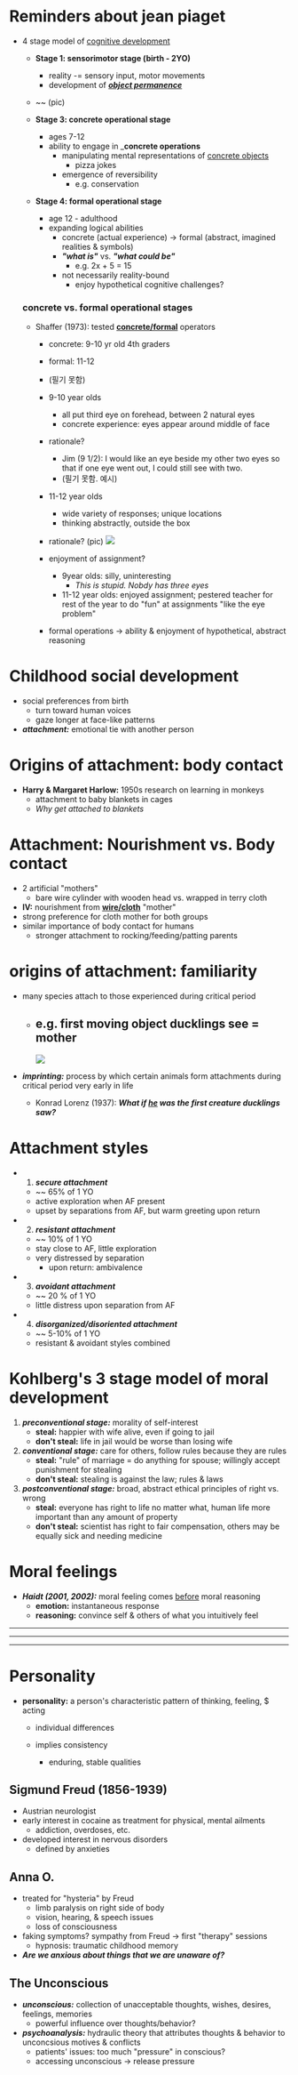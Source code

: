# Reminders about jean piaget


- 4 stage model of <u>cognitive development</u>
    - __Stage 1: sensorimotor stage (birth - 2YO)__
        - reality -= sensory input, motor movements
        - development of ___<u>object permanence</u>___
   - ~~ (pic)

    - __Stage 3: concrete operational stage__
        - ages 7-12
        - ability to engage in ___concrete operations__
            - manipulating mental representations of <u>concrete objects</u>
                - pizza jokes
            - emergence of reversibility
                - e.g. conservation

    - __Stage 4: formal operational stage__
        - age 12 - adulthood
        - expanding logical abilities
            - concrete (actual experience) -> formal (abstract, imagined realities & symbols)
            - ___"what is"___ vs. ___"what could be"___
                - e.g. 2x + 5 = 15
            - not necessarily reality-bound
                - enjoy hypothetical cognitive challenges?

    ### concrete vs. formal operational stages
    - Shaffer (1973): tested <u>__concrete/formal__</u> operators
        - concrete: 9-10 yr old 4th graders
        - formal: 11-12
        - (필기 못함)

        - 9-10 year olds
            - all put third eye on forehead, between 2 natural eyes
            - concrete experience: eyes appear around middle of face
        - rationale?
            - Jim (9 1/2): I would like an eye beside my other two eyes so that if one eye went out, I could still see with two.
            - (필기 못함. 예시)
        - 11-12 year olds
            - wide variety of responses; unique locations
            - thinking abstractly, outside the box
        - rationale?
        (pic)
        ![](https://github.com/symoon94/PSY150/blob/master/assets/apr2.jpeg)

        - enjoyment of assignment?
            - 9year olds: silly, uninteresting
                - _This is stupid. Nobdy has three eyes_
            - 11-12 year olds: enjoyed assignment; pestered teacher for rest of the year to do "fun" at assignments "like the eye problem"
        - formal operations -> ability & enjoyment of hypothetical, abstract reasoning

# Childhood social development
- social preferences from birth
    - turn toward human voices
    - gaze longer at face-like patterns
- ___attachment:___ emotional tie with another person

# Origins of attachment: body contact
- __Harry & Margaret Harlow:__ 1950s research on learning in monkeys
    - attachment to baby blankets in cages
    - _Why get attached to blankets_

# Attachment: Nourishment vs. Body contact
- 2 artificial "mothers"
    - bare wire cylinder with wooden head vs. wrapped in terry cloth
- __IV:__ nourishment from __<u>wire/cloth</u>__ "mother"
- strong preference for cloth mother for both groups
- similar importance of body contact for humans
    - stronger attachment to rocking/feeding/patting parents

# origins of attachment: familiarity
- many species attach to those experienced during critical period
    - e.g. first moving object ducklings see = mother
        -
        ![](https://github.com/symoon94/PSY150/blob/master/assets/apr2_2.jpeg)

- ___imprinting:___ process by which certain animals form attachments during critical period very early in life
    - Konrad Lorenz (1937):
    ___What if <u>he</u> was the first creature ducklings saw?___

# Attachment styles
- 1. ___secure attachment___
    - ~~ 65% of 1 YO
    - active exploration when AF present
    - upset by separations from AF, but warm greeting upon return
- 2. ___resistant attachment___
    - ~~ 10% of 1 YO
    - stay close to AF, little exploration
    - very distressed by separation
        - upon return: ambivalence
- 3. ___avoidant attachment___
    - ~~ 20 % of 1 YO
    - little distress upon separation from AF

- 4. ___disorganized/disoriented attachment___
    - ~~ 5-10% of 1 YO
    - resistant & avoidant styles combined

# Kohlberg's 3 stage model of moral development
1. ___preconventional stage:___ morality of self-interest
    - __steal:__ happier with wife alive, even if going to jail
    - __don't steal:__ life in jail would be worse than losing wife
2. ___conventional stage:___ care for others, follow rules because they are rules
    - __steal:__ "rule" of marriage = do anything for spouse; willingly accept punishment for stealing
    - __don't steal:__ stealing is against the law; rules & laws
3. ___postconventional stage:___ broad, abstract ethical principles of right vs. wrong
    - __steal:__ everyone has right to life no matter what, human life more important than any amount of property
    - __don't steal:__ scientist has right to fair compensation, others may be equally sick and needing medicine

# Moral feelings
- ___Haidt (2001, 2002):___ moral feeling comes <u>before</u> moral reasoning
    - __emotion:__ instantaneous response
    - __reasoning:__ convince self & others of what you intuitively feel

---
---
---

# Personality

- __personality:__ a person's characteristic pattern of thinking, feeling, $ acting
    - individual differences

    - implies consistency
        - enduring, stable qualities

## Sigmund Freud (1856-1939)
- Austrian neurologist
- early interest in cocaine as treatment for physical, mental ailments
    - addiction, overdoses, etc.
- developed interest in nervous disorders
    - defined by anxieties

## Anna O.
- treated for "hysteria" by Freud
    - limb paralysis on right side of body
    - vision, hearing, & speech issues
    - loss of consciousness
- faking symptoms? sympathy from Freud -> first "therapy" sessions
    - hypnosis: traumatic childhood memory
- ___Are we anxious about things that we are unaware of?___

## The Unconscious
- ___unconscious:___ collection of unacceptable thoughts, wishes, desires, feelings, memories
    - powerful influence over thoughts/behavior?
- ___psychoanalysis:___ hydraulic theory that attributes thoughts & behavior to unconcsious motives & conflicts
    - patients' issues: too much "pressure" in conscious?
    - accessing unconscious -> release pressure